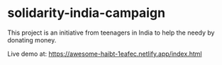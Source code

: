 # solidarity-india-campaign
This project is an initiative from teenagers in India to help the needy by donating money.

Live demo at: https://awesome-haibt-1eafec.netlify.app/index.html
